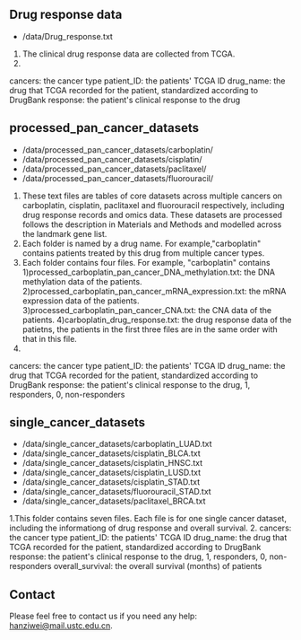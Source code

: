 ## Drug response data
- /data/Drug_response.txt

1. The clinical drug response data are collected from TCGA. 
2.
cancers: the cancer type
patient_ID: the patients' TCGA ID
drug_name: the drug that TCGA recorded for the patient, standardized according to DrugBank
response: the patient's clinical response to the drug

## processed_pan_cancer_datasets 

- /data/processed_pan_cancer_datasets/carboplatin/
- /data/processed_pan_cancer_datasets/cisplatin/
- /data/processed_pan_cancer_datasets/paclitaxel/
- /data/processed_pan_cancer_datasets/fluorouracil/

1. These text files are tables of core datasets across multiple cancers on carboplatin, cisplatin, paclitaxel and fluorouracil respectively, including drug response records and omics data. These datasets are processed follows the description in Materials and Methods and modelled across the landmark gene list.
2. Each folder is named by a drug name.
For example,"carboplatin" contains patients treated by this drug from multiple cancer types. 
3. Each folder contains four files.
For example, "carboplatin" contains 
1)processed_carboplatin_pan_cancer_DNA_methylation.txt: the DNA methylation data of the patients.
2)processed_carboplatin_pan_cancer_mRNA_expression.txt: the mRNA expression data of the patients.
3)processed_carboplatin_pan_cancer_CNA.txt: the CNA data of the patients.
4)carboplatin_drug_response.txt: the drug response data of the patietns, the patients in the first three files are in the same order with that in this file.
4.
cancers: the cancer type
patient_ID: the patients' TCGA ID
drug_name: the drug that TCGA recorded for the patient, standardized according to DrugBank
response: the patient's clinical response to the drug, 1, responders, 0, non-responders

## single_cancer_datasets
- /data/single_cancer_datasets/carboplatin_LUAD.txt
- /data/single_cancer_datasets/cisplatin_BLCA.txt
- /data/single_cancer_datasets/cisplatin_HNSC.txt
- /data/single_cancer_datasets/cisplatin_LUSD.txt
- /data/single_cancer_datasets/cisplatin_STAD.txt
- /data/single_cancer_datasets/fluorouracil_STAD.txt
- /data/single_cancer_datasets/paclitaxel_BRCA.txt

1.This folder contains seven files. Each file is for one single cancer dataset, including the informationg of drug response and overall survival.
2.
cancers: the cancer type
patient_ID: the patients' TCGA ID
drug_name: the drug that TCGA recorded for the patient, standardized according to DrugBank
response: the patient's clinical response to the drug, 1, responders, 0, non-responders
overall_survival: the overall survival (months) of patients

## **Contact**
Please feel free to contact us if you need any help: hanziwei@mail.ustc.edu.cn.